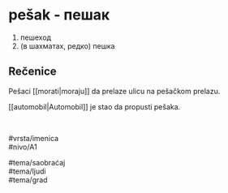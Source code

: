 # pešak - пешак

1. пешеход  
2. (в шахматах, редко) пешка

## Rečenice

Pešaci [[morati|moraju]] da prelaze ulicu na pešačkom prelazu.

[[automobil|Automobil]] je stao da propusti pešaka.

<br>

#vrsta/imenica  
#nivo/A1  

#tema/saobraćaj  
#tema/ljudi  
#tema/grad
